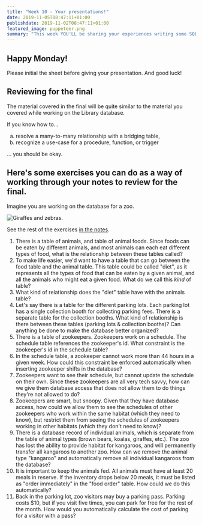 ```yaml
---
title: "Week 10 - Your presentations!"
date: 2019-11-05T08:47:11+01:00
publishdate: 2019-11-02T08:47:11+01:00
featured_image: puppeteer.png
summary: "This week YOU'LL be sharing your experiences writing some SQL code."
---
```

<section>
  <div class="grid-x">
    <div class="cell large-10 large-offset-1"><h2 class="h2">Happy Monday!</h2></div>
  </div>
</section>

<section>
  <div class="grid-x">
    <div class="cell large-10 large-offset-1"><p>Please initial the sheet before giving your presentation. And good luck!</p></div>
  </div>
</section>

<section>
  <div class="grid-x">
    <div class="cell large-10 large-offset-1">
      <h2 class="h2">Reviewing for the final</h2>
      <p>The material covered in the final will be quite similar to the material you covered while working on the Library database.</p>
      <p>If you know how to... </p>
        <ol style="list-style-type:lower-alpha">
          <li>resolve a many-to-many relationship with a bridging table,</li>
          <li>recognize a use-case for a procedure, function, or trigger</li>
        </ol>
        <p>... you should be okay.</p>
    </div>
  </div>
</section>

<section>
  <div class="grid-x">
    <div class="cell large-10 large-offset-1">
      <h2 class="h2">Here's some exercises you can do as a way of working through your notes to review for the final.</h2>
    </div>
  </div>
</section>
<section id="exercises">
  <div class="grid-x">
    <div class="cell large-10 large-offset-1">
      <p>Imagine you are working on the database for a zoo.</p>
      <img style="max-height: 40vh;" src="/images/zoo.jpg" alt="Giraffes and zebras.">
      <p class="slide-only">See the rest of the exercises <a href="/posts/the-10th-week/#exercises">in the notes</a>.</p>
      <ol class="post-only">
        <li>There is a table of animals, and table of animal foods. Since foods can be eaten by different animals, and most animals can each eat different types of food, what is the relationship between these tables called?</li>
        <li>To make life easier, we'd want to have a table that can go between the food table and the animal table. This table could be called "diet", as it represents all the types of food that can be eaten by a given animal, and all the animals who might eat a given food. What do we call this <em>kind</em> of table?</li>
        <li>What kind of relationship does the "diet" table have with the animals table?</li>
        <li>Let's say there is a table for the different parking lots. Each parking lot has a single collection booth for collecting parking fees. There is a separate table for the collection booths. What kind of relationship is there between these tables (parking lots & collection booths)? Can anything be done to make the database better organized?</li>
        <li>There is a table of zookeepers. Zookeepers work on a schedule. The schedule table references the zookeeper's id. What constraint is the zookeeper's id in the schedule table?</li>
        <li>In the schedule table, a zookeeper cannot work more than 44 hours in a given week. How could this constraint be enforced automatically when inserting zookeeper shifts in the database?</li>
        <li>Zookeepers want to see their schedule, but cannot update the schedule on their own. Since these zookeepers are all very tech savvy, how can we give them database access that does not allow them to do things they're not allowed to do?</li>
        <li>Zookeepers are smart, but snoopy. Given that they have database access, how could we allow them to see the schedules of other zookeepers who work within the same habitat (which they need to know), but restrict them from seeing the schedules of zookeepers working in other habitats (which they don't need to know)?</li>
        <li>There is a database record of individual animals, which is separate from the table of animal types (brown bears, koalas, giraffes, etc.). The zoo has lost the ability to provide habitat for kangaroos, and will permanently transfer all kangaroos to another zoo. How can we remove the animal type "kangaroo" and automatically remove all individual kangaroos from the database?</li>
        <li>It is important to keep the animals fed. All animals must have at least 20 meals in reserve. If the inventory drops below 20 meals, it must be listed as "order immediately" in the "food order" table. How could we do this automatically?</li>
        <li>Back in the parking lot, zoo visitors may buy a parking pass. Parking costs $10, but if you visit five times, you can park for free for the rest of the month. How would you automatically calculate the cost of parking for a visitor with a pass?</li>
      </ol>
    </div>
  </div>
</section>